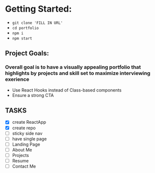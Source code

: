 # Getting Started:
* `git clone 'FILL IN URL'`
* `cd portfolio`
* `npm i`
* `npm start`

## Project Goals:
### Overall goal is to have a visually appealing portfolio that highlights by projects and skill set to maximize interviewing exerience
 
* Use React Hooks instead of Class-based components
* Ensure a strong CTA


## TASKS
* [X] create ReactApp
* [X] create repo
* [ ] sticky side nav
* [ ] have single page
* [ ] Landing Page
* [ ] About Me
* [ ] Projects
* [ ] Resume
* [ ] Contact Me